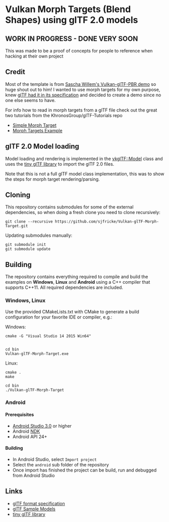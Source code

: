 # Vulkan Morph Targets (Blend Shapes) using glTF 2.0 models

## WORK IN PROGRESS - DONE VERY SOON

This was made to be a proof of concepts for people to reference when hacking at their own project

## Credit

Most of the template is from [Sascha Willem's Vulkan-glTF-PBR demo](https://github.com/SaschaWillems/Vulkan-glTF-PBR) so huge shout out to him! I wanted to use morph targets for my own purpose, knew [glTF had it in its specification](https://github.com/KhronosGroup/glTF/tree/master/specification/2.0#morph-targets) and decided to create a demo since no one else seems to have.

For info how to read in morph targets from a glTF file check out the great two tutorials from the KhronosGroup/glTF-Tutorials repo
- [Simple Morph Target](https://github.com/KhronosGroup/glTF-Tutorials/blob/master/gltfTutorial/gltfTutorial_017_SimpleMorphTarget.md)
- [Morph Targets Example](https://github.com/KhronosGroup/glTF-Tutorials/blob/master/gltfTutorial/gltfTutorial_018_MorphTargets.md)

## glTF 2.0 Model loading

Model loading and rendering is implemented in the [vkglTF::Model](./base/VulkanglTFModel.hpp) class and uses the [tiny glTF library](https://github.com/syoyo/tinygltf) to import the glTF 2.0 files. 

Note that this is not a full glTF model class implementation, this was to show the steps for morph target rendering/parsing.

## Cloning

This repository contains submodules for some of the external dependencies, so when doing a fresh clone you need to clone recursively:

```
git clone --recursive https://github.com/sjfricke/Vulkan-glTF-Morph-Target.git
```

Updating submodules manually:

```
git submodule init
git submodule update
```

## Building

The repository contains everything required to compile and build the examples on **Windows**, **Linux** and **Android** using a C++ compiler that supports C++11. All required dependencies are included.

### Windows, Linux

Use the provided CMakeLists.txt with CMake to generate a build configuration for your favorite IDE or compiler, e.g.:

Windows:
```
cmake -G "Visual Studio 14 2015 Win64"


cd bin
Vulkan-glTF-Morph-Target.exe
```

Linux:
```
cmake .
make

cd bin
./Vulkan-glTF-Morph-Target
```

### Android 

#### Prerequisites

- [Android Studio 3.0](https://developer.android.com/studio/index.html) or higher
- Android [NDK](https://developer.android.com/ndk/downloads/index.html)
- Android API 24+

#### Building
- In Android Studio, select ```Import project```
- Select the ```android``` sub folder of the repository
- Once import has finished the project can be build, run and debugged from Android Studio

## Links
* [glTF format specification](https://github.com/KhronosGroup/glTF)
* [glTF Sample Models](https://github.com/KhronosGroup/glTF-Sample-Models)
* [tiny glTF library](https://github.com/syoyo/tinygltf)